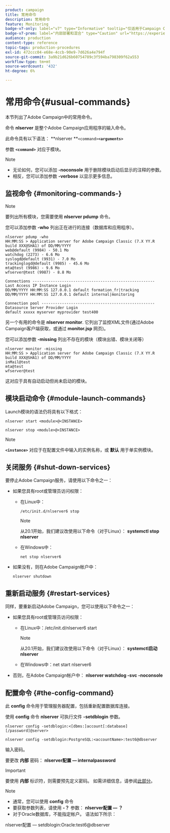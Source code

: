 ```yaml
---
product: campaign
title: 常用命令
description: 常用命令
feature: Monitoring
badge-v7-only: label="v7" type="Informative" tooltip="仅适用于Campaign Classicv7"
badge-v7-prem: label="内部部署和混合" type="Caution" url="https://experienceleague.adobe.com/docs/campaign-classic/using/installing-campaign-classic/architecture-and-hosting-models/hosting-models-lp/hosting-models.html?lang=zh-Hans" tooltip="仅适用于内部部署和混合部署"
audience: production
content-type: reference
topic-tags: production-procedures
exl-id: 472ccc04-e68e-4ccb-90e9-7d626a4e794f
source-git-commit: 3a9b21d626b60754789c3f594ba798309f62a553
workflow-type: tm+mt
source-wordcount: '432'
ht-degree: 6%

---
```


# 常用命令{#usual-commands}



本节列出了Adobe Campaign中的常用命令。

命令 **nlserver** 是整个Adobe Campaign应用程序的输入命令。

此命令具有以下语法： **nlserver **`<command>`****`<arguments>`****

参数 **`<command>`** 对应于模块。

>[!NOTE]
>
>* 无论如何，您可以添加 **-noconsole** 用于删除模块启动后显示的注释的参数。
>* 相反，您可以添加参数 **-verbose** 以显示更多信息。
>

## 监视命令 {#monitoring-commands-}

>[!NOTE]
>
>要列出所有模块，您需要使用 **nlserver pdump** 命令。

您可以添加参数 **-who** 列出正在进行的连接（数据库和应用程序）。

```
nlserver pdump -who
HH:MM:SS > Application server for Adobe Campaign Classic (7.X YY.R build XXX@SHA1) of DD/MM/YYYY
web@default (9984) - 50.1 Mo
watchdog (2273) - 6.6 Mo
syslogd@default (9931) - 7.0 Mo
trackinglogd@default (9985) - 45.6 Mo
mta@test (9986) - 9.6 Mo
wfserver@test (9987) - 8.8 Mo

Connections ------------------------------------------------------
Last Access IP Instance Login 
DD/MM/YYYY HH:MM:SS 127.0.0.1 default formation_fr|tracking
DD/MM/YYYY HH:MM:SS 127.0.0.1 default internal|monitoring

Connection pool --------------------------------------------------
Datasource Server Provider Login 
default xxxxx myserver myprovider test400
```

另一个有用的命令是 **nlserver monitor**. 它列出了监控XML文件(通过Adobe Campaign客户端获取，或通过 **monitor.jsp** 网页)。

您可以添加参数 **-missing** 列出不存在的模块（模块出错、模块关闭等）

```
nlserver monitor -missing
HH:MM:SS > Application server for Adobe Campaign Classic (7.X YY.R build XXX@SHA1) of DD/MM/YYYY
inMail@test
mta@test
wfserver@test
```

这对应于具有自动启动但尚未启动的模块。

## 模块启动命令 {#module-launch-commands}

Launch模块的语法仍将具有以下格式：

```
nlserver start <module>@<INSTANCE>
```

```
nlserver stop <module>@<INSTANCE>
```

>[!NOTE]
>
>**`<instance>`** 对应于在配置文件中输入的实例名称，或 **默认** 用于单实例模块。

## 关闭服务 {#shut-down-services}

要停止Adobe Campaign服务，请使用以下命令之一：

* 如果您具有root或管理员访问权限：

   * 在Linux中：

     ```
     /etc/init.d/nlserver6 stop
     ```

     >[!NOTE]
     >
     >从20.1开始，我们建议改使用以下命令（对于Linux）： **systemctl stop nlserver**

   * 在Windows中：

     ```
     net stop nlserver6
     ```

* 如果没有，则在Adobe Campaign帐户中：

  ```
  nlserver shutdown 
  ```

## 重新启动服务 {#restart-services}

同样，要重新启动Adobe Campaign，您可以使用以下命令之一：

* 如果您具有root或管理员访问权限：

   * 在Linux中：/etc/init.d/nlserver6 start

     >[!NOTE]
     >
     >从20.1开始，我们建议改使用以下命令（对于Linux）： **systemctl启动nlserver**

   * 在Windows中：net start nlserver6

* 否则，在Adobe Campaign帐户中： **nlserver watchdog -svc -noconsole**

## 配置命令 {#the-config-command}

此 **config** 命令用于管理服务器配置，包括重新配置数据库连接。

使用 **config** 命令 **nlserver** 可执行文件 **-setdblogin** 参数。

```
nlserver config -setdblogin:<[dbms:]account[:database][/password]@server>
```

```
nlserver config -setdblogin:PostgreSQL:<accountName>:test6@dbserver
```

输入密码。

要更改 **内部** 密码： **nlserver配置 — internalpassword**

>[!IMPORTANT]
>
>要使用 **内部** 标识符，则需要预先定义密码。 如需详细信息，请参阅[此部分](../../installation/using/configuring-campaign-server.md#internal-identifier)。

>[!NOTE]
>
>* 通常，您可以使用 **config** 命令
>* 要获取参数列表，请使用 **-？** 参数： **nlserver配置 — ？**
>* 对于Oracle数据库，不能指定帐户。 语法如下所示：
>
>  nlserver配置 — setdblogin:Oracle:test6@dbserver
>
